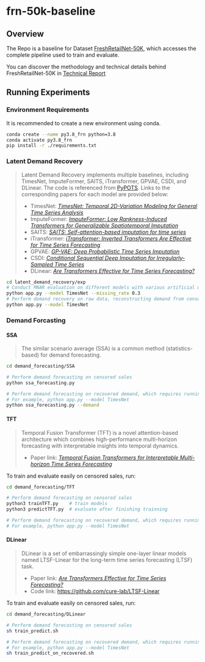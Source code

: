 # frn-50k-baseline

## Overview
The Repo is a baseline for Dataset [FreshRetailNet-50K](https://huggingface.co/datasets/Dingdong-Inc/FreshRetailNet-50K), which accesses the complete pipeline used to train and evaluate.

You can discover the methodology and technical details behind FreshRetailNet-50K in [Technical Report](https://arxiv.org/abs/2505.16319)

## Running Experiments

### Environment Requirements
It is recommended to create a new environment using conda.
```bash
conda create --name py3.8_frn python=3.8
conda activate py3.8_frn
pip install -r ./requirements.txt
```


### Latent Demand Recovery
> Latent Demand Recovery implements multiple baselines, including TimesNet, ImputeFormer, SAITS, iTransformer, GPVAE, CSDI, and DLinear. The code is referenced from [PyPOTS](https://github.com/WenjieDu/PyPOTS/tree/main).
Links to the corresponding papers for each model are provided below:  
> - TimesNet: [*TimesNet: Temporal 2D-Variation Modeling for General Time Series Analysis*](https://arxiv.org/abs/2210.02186)  
> - ImputeFormer: [*ImputeFormer: Low Rankness-Induced Transformers for Generalizable Spatiotemporal Imputation*](https://dl.acm.org/doi/abs/10.1145/3637528.3671751)  
> - SAITS: [*SAITS: Self-attention-based imputation for time series*](https://www.sciencedirect.com/science/article/abs/pii/S0957417423001203)  
> - iTransformer: [*iTransformer: Inverted Transformers Are Effective for Time Series Forecasting*](https://arxiv.org/abs/2310.06625)  
> - GPVAE: [*GP-VAE: Deep Probabilistic Time Series Imputation*](https://proceedings.mlr.press/v108/fortuin20a.html)  
> - CSDI: [*Conditional Sequential Deep Imputation for Irregularly-Sampled Time Series*](https://arxiv.org/abs/2010.02558)  
> - DLinear: [*Are Transformers Effective for Time Series Forecasting?*](https://ojs.aaai.org/index.php/AAAI/article/view/26317)  

```bash
cd latent_demand_recovery/exp
# Conduct MNAR evaluation on different models with various artificial missing rates, such as model=TimesNet and missing_rate=0.3
python app.py --model TimesNet --missing_rate 0.3
# Perform demand recovery on raw data, reconstructing demand from censored sales
python app.py --model TimesNet
```


### Demand Forcasting
#### SSA
> The similar scenario average (SSA) is a common method (statistics-based) for demand forecasting.
```bash
cd demand_forecasting/SSA

# Perform demand forecasting on censored sales
python ssa_forecasting.py

# Perform demand forecasting on recovered demand, which requires running Latent Demand Recovery first.
# For example, python app.py --model TimesNet
python ssa_forecasting.py --demand
```

#### TFT
> Temporal Fusion Transformer (TFT) is a novel attention-based architecture which combines high-performance multi-horizon forecasting with interpretable insights into temporal dynamics.
> - Paper link: [*Temporal Fusion Transformers for Interpretable Multi-horizon Time Series Forecasting*](https://arxiv.org/abs/1912.09363)

To train and evaluate easily on censored sales, run:
```bash
cd demand_forecasting/TFT

# Perform demand forecasting on censored sales
python3 trainTFT.py    # train models
python3 predictTFT.py  # evaluate after finishing trainning

# Perform demand forecasting on recovered demand, which requires running Latent Demand Recovery first.
# For example, python app.py --model TimesNet
```

#### DLinear
> DLinear is a set of embarrassingly simple one-layer linear models named LTSF-Linear for the long-term time series forecasting (LTSF) task.
> - Paper link: [*Are Transformers Effective for Time Series Forecasting?*](https://ojs.aaai.org/index.php/AAAI/article/view/26317)
> - Code link: https://github.com/cure-lab/LTSF-Linear

To train and evaluate easily on censored sales, run:
```bash
cd demand_forecasting/DLinear

# Perform demand forecasting on censored sales
sh train_predict.sh

# Perform demand forecasting on recovered demand, which requires running Latent Demand Recovery first.
# For example, python app.py --model TimesNet
sh train_predict_on_recovered.sh
```
